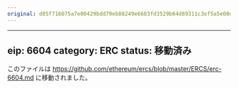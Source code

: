 ```yaml
---
original: d85f716075a7e00429bdd79eb88249e6683fd3529b64d89311c3ef5a5e08d0aa
---
```


---
eip: 6604
category: ERC
status: 移動済み
---

このファイルは https://github.com/ethereum/ercs/blob/master/ERCS/erc-6604.md に移動されました。